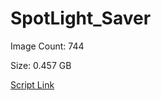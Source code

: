 # SpotLight_Saver

Image Count: 744

Size: 0.457 GB

[Script Link](https://github.com/liuyal/Archive/blob/master/Python/Utilities/Miscellaneous/spotlight_saver.py)